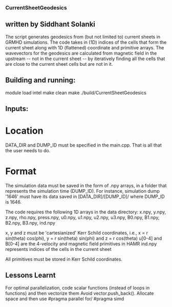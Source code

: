 ### CurrentSheetGeodesics
##  written by Siddhant Solanki

The script generates geodesics from (but not limited to) current sheets in GRMHD simulations. The code takes in
(1D) indices of the cells that form the current sheet along with 1D (flattened) coordinate and primitive arrays.
The wavevectors for the geodesics are calculated from magnetic field in the upstream -- not in the current sheet
-- by iteratively finding all the cells that are close to the current sheet cells but are not in it.

## Building and running:
module load intel
make clean
make
./build/CurrentSheetGeodesics

## Inputs:

# Location
DATA_DIR and DUMP_ID must be specified in the main.cpp. That is all that the user needs to do.

# Format
The simulation data must be saved in the form of .npy arrays, in a folder that represents the simulation time 
(DUMP_ID). For instance, simulation dump '1646' must have its data saved in [DATA_DIR]/[DUMP_ID]/ where DUMP_ID is
1646. 

The code requires the following 1D arrays in the data directory:
x.npy, y.npy, z.npy, rho.npy, press.npy, u0.npy, u1.npy, u2.npy, u3.npy, B0.npy, B1.npy, B2.npy, B3.npy, ind.npy

x, y and z must be 'cartesianized' Kerr Schild coordinates, i.e.,
x = r sin(theta) cos(phi), y = r sin(theta) sin(phi) and z = r cos(theta)
u[0-4] and B[0-4] are the 4-velocity and magnetic field primitives in HAMR
ind.npy represents indices of the cells in the current sheet

All primitives must be stored in Kerr Schild coordinates.

## Lessons Learnt
For optimal parallelization, code scalar functions (instead of loops in functions) and then vectorize them
Avoid vector.push_back(). Allocate space and then use #pragma parallel for/ #pragma simd
